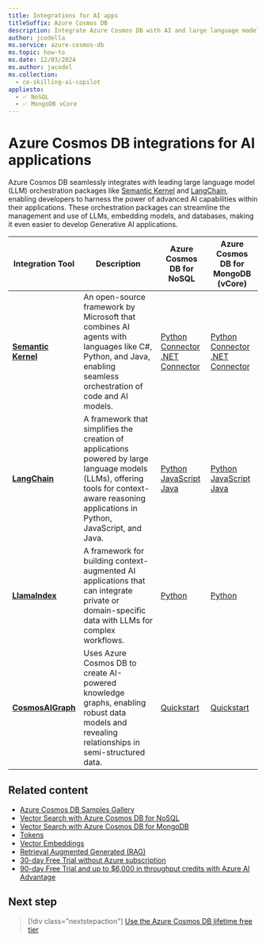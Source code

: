 ```yaml
---
title: Integrations for AI apps
titleSuffix: Azure Cosmos DB
description: Integrate Azure Cosmos DB with AI and large language model (LLM) orchestration packages like Semantic Kernel and LangChain.
author: jcodella
ms.service: azure-cosmos-db
ms.topic: how-to
ms.date: 12/03/2024
ms.author: jacodel
ms.collection:
  - ce-skilling-ai-copilot
appliesto:
  - ✅ NoSQL
  - ✅ MongoDB vCore
---
```


# Azure Cosmos DB integrations for AI applications

Azure Cosmos DB seamlessly integrates with leading large language model (LLM) orchestration packages like [Semantic Kernel](https://github.com/microsoft/semantic-kernel) and [LangChain](https://www.langchain.com/), enabling developers to harness the power of advanced AI capabilities within their applications. These orchestration packages can streamline the management and use of LLMs, embedding models, and databases, making it even easier to develop Generative AI applications.

| Integration Tool | Description | Azure Cosmos DB for NoSQL | Azure Cosmos DB for MongoDB (vCore) |
| --- | --- | --- | --- |
| **[Semantic Kernel](https://github.com/microsoft/semantic-kernel)** | An open-source framework by Microsoft that combines AI agents with languages like C#, Python, and Java, enabling seamless orchestration of code and AI models. | [Python Connector](/semantic-kernel/concepts/vector-store-connectors/out-of-the-box-connectors/azure-cosmosdb-nosql-connector?pivots=programming-language-python) <br> [.NET Connector](/semantic-kernel/concepts/vector-store-connectors/out-of-the-box-connectors/azure-cosmosdb-nosql-connector?pivots=programming-language-csharp) | [Python Connector](/semantic-kernel/concepts/vector-store-connectors/out-of-the-box-connectors/azure-cosmosdb-mongodb-connector?pivots=programming-language-python) <br> [.NET Connector](/semantic-kernel/concepts/vector-store-connectors/out-of-the-box-connectors/azure-cosmosdb-mongodb-connector?pivots=programming-language-csharp) |
| **[LangChain](https://www.langchain.com/)** | A framework that simplifies the creation of applications powered by large language models (LLMs), offering tools for context-aware reasoning applications in Python, JavaScript, and Java. | [Python](https://python.langchain.com/docs/integrations/vectorstores/azure_cosmos_db_no_sql/) <br> [JavaScript](https://js.langchain.com/docs/integrations/vectorstores/azure_cosmosdb_nosql/) <br> [Java](https://docs.langchain4j.dev/integrations/embedding-stores/azure-cosmos-nosql/) | [Python](https://python.langchain.com/docs/integrations/vectorstores/azure_cosmos_db/) <br> [JavaScript](https://js.langchain.com/docs/integrations/vectorstores/azure_cosmosdb_mongodb/) <br> [Java](https://docs.langchain4j.dev/integrations/embedding-stores/azure-cosmos-mongo-vcore/) |
| **[LlamaIndex](https://www.llamaindex.ai/)** | A framework for building context-augmented AI applications that can integrate private or domain-specific data with LLMs for complex workflows. | [Python](https://docs.llamaindex.ai/en/stable/examples/vector_stores/AzureCosmosDBNoSqlDemo/) | [Python](https://docs.llamaindex.ai/en/stable/examples/vector_stores/AzureCosmosDBMongoDBvCoreDemo/) |
| **[CosmosAIGraph](https://aka.ms/cosmosaigraph)** | Uses Azure Cosmos DB to create AI-powered knowledge graphs, enabling robust data models and revealing relationships in semi-structured data. | [Quickstart](https://github.com/AzureCosmosDB/CosmosAIGraph/tree/main/impl) | [Quickstart](https://github.com/AzureCosmosDB/CosmosAIGraph/tree/main/impl) |

## Related content

- [Azure Cosmos DB Samples Gallery](https://aka.ms/AzureCosmosDB/Gallery)
- [Vector Search with Azure Cosmos DB for NoSQL](vector-search-overview.md)
- [Vector Search with Azure Cosmos DB for MongoDB](../mongodb/vcore/vector-search.md)
- [Tokens](tokens.md)
- [Vector Embeddings](vector-embeddings.md)
- [Retrieval Augmented Generated (RAG)](rag.md)
- [30-day Free Trial without Azure subscription](https://azure.microsoft.com/try/cosmosdb/)
- [90-day Free Trial and up to $6,000 in throughput credits with Azure AI Advantage](../ai-advantage.md)

## Next step

> [!div class="nextstepaction"]
> [Use the Azure Cosmos DB lifetime free tier](../free-tier.md)
